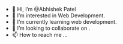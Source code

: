 - 👋 Hi, I’m @Abhishek Patel
- 👀 I’m interested in Web Development.
- 🌱 I’m currently learning web development.
- 💞️ I’m looking to collaborate on .
- 📫 How to reach me ...

<!---
Abhishekpatel9075/Abhishekpatel9075 is a ✨ special ✨ repository because its `README.md` (this file) appears on your GitHub profile.
You can click the Preview link to take a look at your changes.
--->
